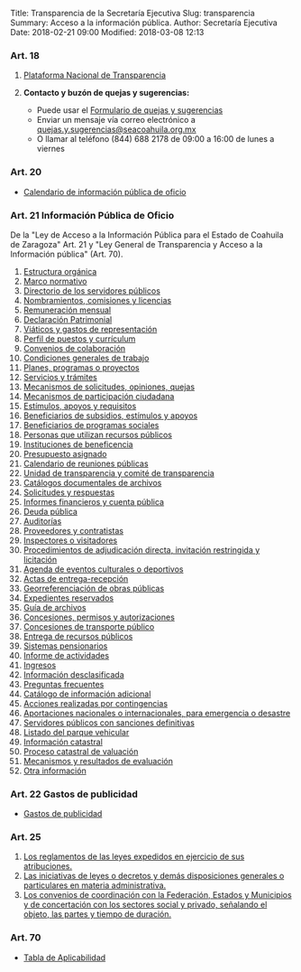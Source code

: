Title: Transparencia de la Secretaría Ejecutiva
Slug: transparencia
Summary: Acceso a la información pública.
Author: Secretaría Ejecutiva
Date: 2018-02-21 09:00
Modified: 2018-03-08 12:13


### Art. 18

1. [Plataforma Nacional de Transparencia](https://www.plataformadetransparencia.org.mx/)
4. **Contacto y buzón de quejas y sugerencias:**

    * Puede usar el [Formulario de quejas y sugerencias](https://goo.gl/forms/v9fUknvCjxNUqNzA2)
    * Enviar un mensaje vía correo electrónico a [quejas.y.sugerencias@seacoahuila.org.mx](mailto:quejas.y.sugerencias@seacoahuila.org.mx)
    * O llamar al teléfono (844) 688 2178 de 09:00 a 16:00 de lunes a viernes

### Art. 20

* [Calendario de información pública de oficio]({filename}/secretaria-ejecutiva/transparencia/art-20-calendario-de-ipo.md)

### Art. 21 Información Pública de Oficio

De la "Ley de Acceso a la Información Pública para el Estado de
Coahuila de Zaragoza" Art. 21 y "Ley General de Transparencia y Acceso
a la Información pública" (Art. 70).

1. [Estructura orgánica]({filename}/secretaria-ejecutiva/transparencia/art-21-01-estructura-organica.md)
2. [Marco normativo]({filename}/secretaria-ejecutiva/transparencia/art-21-02-marco-normativo.md)
3. [Directorio de los servidores públicos]({filename}/secretaria-ejecutiva/transparencia/art-21-03-directorio.md)
4. [Nombramientos, comisiones y licencias]({filename}/secretaria-ejecutiva/transparencia/art-21-04-nombramientos-comisiones-y-licencias.md)
5. [Remuneración mensual]({filename}/secretaria-ejecutiva/transparencia/art-21-05-remuneracion-mensual.md)
6. [Declaración Patrimonial]({filename}/secretaria-ejecutiva/transparencia/art-21-06-declaracion-patrimonial.html)
7. [Viáticos y gastos de representación]({filename}/secretaria-ejecutiva/transparencia/art-21-07-viaticos-y-gastos-de-representacion.md)
8. [Perfil de puestos y currículum]({filename}/secretaria-ejecutiva/transparencia/art-21-08-perfil-de-puestos-y-curriculum.md)
9. [Convenios de colaboración]({filename}/secretaria-ejecutiva/transparencia/art-21-09-convenios-de-colaboracion.md)
10. [Condiciones generales de trabajo]({filename}/secretaria-ejecutiva/transparencia/art-21-10-condiciones-generales-de-trabajo.md)
11. [Planes, programas o proyectos]({filename}/secretaria-ejecutiva/transparencia/art-21-11-planes-programas-o-proyectos.md)
12. [Servicios y trámites]({filename}/secretaria-ejecutiva/transparencia/art-21-12-servicios-y-tramites.md)
13. [Mecanismos de solicitudes, opiniones, quejas]({filename}/secretaria-ejecutiva/transparencia/art-21-13-mecanismos-de-solicitudes-opiniones-quejas.md)
14. [Mecanismos de participación ciudadana]({filename}/secretaria-ejecutiva/transparencia/art-21-14-mecanismos-de-participacion-ciudadana.md)
15. [Estímulos, apoyos y requisitos]({filename}/secretaria-ejecutiva/transparencia/art-21-15-estimulos-apoyos-y-subsidios.md)
16. [Beneficiarios de subsidios, estímulos y apoyos]({filename}/secretaria-ejecutiva/transparencia/art-21-16-beneficiarios-de-subsidios-estimulos-y-apoyos.md)
17. [Beneficiarios de programas sociales]({filename}/secretaria-ejecutiva/transparencia/art-21-17-beneficiarios-de-programas-sociales.md)
18. [Personas que utilizan recursos públicos]({filename}/secretaria-ejecutiva/transparencia/art-21-18-personas-que-utilizan-recursos-publicos.md)
19. [Instituciones de beneficencia]({filename}/secretaria-ejecutiva/transparencia/art-21-19-instituciones-de-beneficencia.md)
20. [Presupuesto asignado]({filename}/secretaria-ejecutiva/transparencia/art-21-20-presupuesto-asignado.md)
21. [Calendario de reuniones públicas]({filename}/secretaria-ejecutiva/transparencia/art-21-21-calendario-de-reuniones-publicas.md)
22. [Unidad de transparencia y comité de transparencia]({filename}/secretaria-ejecutiva/transparencia/art-21-22-unidad-de-transparencia-y-comite-de-transparencia.md)
23. [Catálogos documentales de archivos]({filename}/secretaria-ejecutiva/transparencia/art-21-23-catalogos-documentales-de-archivos.md)
24. [Solicitudes y respuestas]({filename}/secretaria-ejecutiva/transparencia/art-21-24-solicitudes-y-respuestas.html)
25. [Informes financieros y cuenta pública]({filename}/secretaria-ejecutiva/transparencia/art-21-25-informes-financieros-y-cuenta-publica.md)
26. [Deuda pública]({filename}/secretaria-ejecutiva/transparencia/art-21-26-deuda-publica.md)
27. [Auditorías]({filename}/secretaria-ejecutiva/transparencia/art-21-27-auditorias.md)
28. [Proveedores y contratistas]({filename}/secretaria-ejecutiva/transparencia/art-21-28-proveedores-y-contratistas.md)
29. [Inspectores o visitadores]({filename}/secretaria-ejecutiva/transparencia/art-21-29-inspectores-o-visitadores.md)
30. [Procedimientos de adjudicación directa, invitación restringida y licitación]({filename}/secretaria-ejecutiva/transparencia/art-21-30-procedimientos-de-adjudicacion-directa-invitacion-restringida-y-licitacion.md)
31. [Agenda de eventos culturales o deportivos]({filename}/secretaria-ejecutiva/transparencia/art-21-31-agenda-de-eventos-culturales-o-deportivos.md)
32. [Actas de entrega-recepción]({filename}/secretaria-ejecutiva/transparencia/art-21-32-actas-de-entrega-recepcion.md)
33. [Georreferenciación de obras públicas]({filename}/secretaria-ejecutiva/transparencia/art-21-33-georeferenciacion-de-obras-publicas.md)
34. [Expedientes reservados]({filename}/secretaria-ejecutiva/transparencia/art-21-34-expedientes-reservados.md)
35. [Guía de archivos]({filename}/secretaria-ejecutiva/transparencia/art-21-35-guia-de-archivos.md)
36. [Concesiones, permisos y autorizaciones]({filename}/secretaria-ejecutiva/transparencia/art-21-36-concesiones-permisos-y-autorizaciones.md)
37. [Concesiones de transporte público]({filename}/secretaria-ejecutiva/transparencia/art-21-37-concesiones-de-transporte-publico.md)
38. [Entrega de recursos públicos]({filename}/secretaria-ejecutiva/transparencia/art-21-38-entrega-de-recursos-publicos.md)
39. [Sistemas pensionarios]({filename}/secretaria-ejecutiva/transparencia/art-21-39-sistemas-pensionarios.md)
40. [Informe de actividades]({filename}/secretaria-ejecutiva/transparencia/art-21-40-informe-de-actividades.md)
41. [Ingresos]({filename}/secretaria-ejecutiva/transparencia/art-21-41-ingresos.md)
42. [Información desclasificada]({filename}/secretaria-ejecutiva/transparencia/art-21-42-informacion-desclasificada.md)
43. [Preguntas frecuentes]({filename}/secretaria-ejecutiva/transparencia/art-21-43-preguntas-frecuentes.md)
44. [Catálogo de información adicional]({filename}/secretaria-ejecutiva/transparencia/art-21-44-catalogo-de-informacion-adicional.md)
45. [Acciones realizadas por contingencias]({filename}/secretaria-ejecutiva/transparencia/art-21-45-acciones-realizadas-por-contingencias.md)
46. [Aportaciones nacionales o internacionales, para emergencia o desastre]({filename}/secretaria-ejecutiva/transparencia/art-21-46-aportaciones-nacionales-o-internacionales-para-emergencia-o-desastre.md)
47. [Servidores públicos con sanciones definitivas]({filename}/secretaria-ejecutiva/transparencia/art-21-47-servidores-publicos-con-sanciones-definitivas.md)
48. [Listado del parque vehicular]({filename}/secretaria-ejecutiva/transparencia/art-21-48-listado-del-parque-vehicular.md)
49. [Información catastral]({filename}/secretaria-ejecutiva/transparencia/art-21-49-informacion-catastral.md)
50. [Proceso catastral de valuación]({filename}/secretaria-ejecutiva/transparencia/art-21-50-proceso-catastral-de-valuacion.md)
51. [Mecanismos y resultados de evaluación]({filename}/secretaria-ejecutiva/transparencia/art-21-51-mecanismos-y-resultados-de-evaluacion.md)
52. [Otra información]({filename}/secretaria-ejecutiva/transparencia/art-21-52-otra-informacion.md)

### Art. 22 Gastos de publicidad

* [Gastos de publicidad]({filename}/secretaria-ejecutiva/transparencia/art-22.md)

### Art. 25

1. [Los reglamentos de las leyes expedidos en ejercicio de sus atribuciones.]({filename}/secretaria-ejecutiva/transparencia/art-25-01-reglamentos-de-las-leyes.md)
2. [Las iniciativas de leyes o decretos y demás disposiciones generales o particulares en materia administrativa.]({filename}/secretaria-ejecutiva/transparencia/art-25-02-iniciativas-leyes-o-decretos.md)
3. [Los convenios de coordinación con la Federación, Estados y Municipios y de concertación con los sectores social y privado, señalando el objeto, las partes y tiempo de duración.]({filename}/secretaria-ejecutiva/transparencia/art-25-03-convenios-coordinacion-concertacion.md)

### Art. 70

* [Tabla de Aplicabilidad]({filename}/secretaria-ejecutiva/transparencia/art-70.md)
